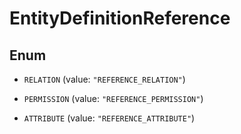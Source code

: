 

# EntityDefinitionReference

## Enum


* `RELATION` (value: `"REFERENCE_RELATION"`)

* `PERMISSION` (value: `"REFERENCE_PERMISSION"`)

* `ATTRIBUTE` (value: `"REFERENCE_ATTRIBUTE"`)



